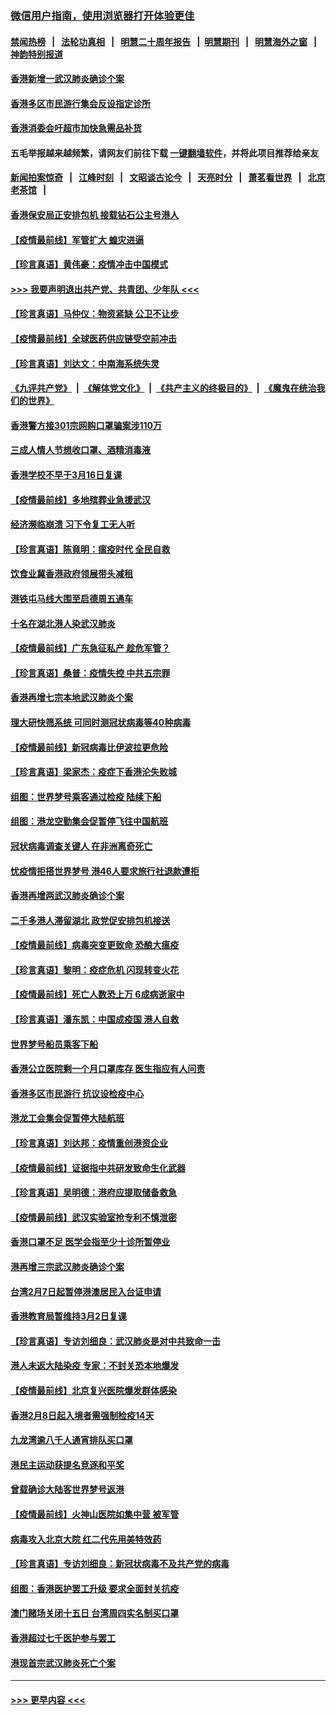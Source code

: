 ### [微信用户指南，使用浏览器打开体验更佳](https://github.com/gfw-breaker/banned-news1/blob/master/indexes/wechat-guide.md?t=0)
#### [禁闻热榜](热点新闻.md?t=0)  &nbsp;&nbsp;|&nbsp;&nbsp; [法轮功真相](https://github.com/gfw-breaker/truth/blob/master/README.md?t=0) &nbsp;&nbsp;|&nbsp;&nbsp; [明慧二十周年报告](https://github.com/gfw-breaker/mh-reports/blob/master/README.md?t=0) &nbsp;&nbsp;|&nbsp;&nbsp;[明慧期刊](https://github.com/gfw-breaker/mh-qikan) &nbsp;&nbsp;|&nbsp;&nbsp; [明慧海外之窗](https://github.com/gfw-breaker/mh-news/blob/master/README.md?t=0) &nbsp;&nbsp;|&nbsp;&nbsp; [神韵特别报道](https://github.com/gfw-breaker/mh-news/blob/master/shenyun.md?t=0)
#### [香港新增一武汉肺炎确诊个案](../pages/nsc415/n11874044.md?t=02171244) 
#### [香港多区市民游行集会反设指定诊所](../pages/nsc415/n11874017.md?t=02171244) 
#### [香港消委会吁超市加快急需品补货](../pages/nsc415/n11874003.md?t=02171244) 
#### 五毛举报越来越频繁，请网友们前往下载 [一键翻墙软件](https://github.com/gfw-breaker/ssr-accounts)，并将此项目推荐给亲友
#### [新闻拍案惊奇](https://github.com/gfw-breaker/banned-news1/blob/master/pages/link4.md) &nbsp;&nbsp;|&nbsp;&nbsp; [江峰时刻](https://github.com/gfw-breaker/banned-news1/blob/master/pages/link4.md) &nbsp;&nbsp;|&nbsp;&nbsp; [文昭谈古论今](https://github.com/gfw-breaker/banned-news1/blob/master/pages/link4.md) &nbsp;&nbsp;|&nbsp;&nbsp; [天亮时分](https://github.com/gfw-breaker/banned-news1/blob/master/pages/link4.md) &nbsp;&nbsp;|&nbsp;&nbsp; [萧茗看世界](https://github.com/gfw-breaker/banned-news1/blob/master/pages/link4.md) &nbsp;&nbsp;|&nbsp;&nbsp; [北京老茶馆](https://github.com/gfw-breaker/banned-news1/blob/master/pages/link4.md) &nbsp;&nbsp;|&nbsp;&nbsp; 
#### [香港保安局正安排包机 接载钻石公主号港人](../pages/nsc415/n11873932.md?t=02171244) 
#### [【疫情最前线】军管扩大 蝗灾进逼](../pages/nsc415/n11873780.md?t=02171244) 
#### [【珍言真语】黄伟豪：疫情冲击中国模式](../pages/nsc415/n11873482.md?t=02171244) 
#### [>>> 我要声明退出共产党、共青团、少年队 <<<](https://github.com/begood0513/goodnews/blob/master/quit/letter.md) 
#### [【珍言真语】马仲仪：物资紧缺 公卫不让步](../pages/nsc415/n11872315.md?t=02171244) 
#### [【疫情最前线】全球医药供应链受空前冲击](../pages/nsc415/n11869614.md?t=02171244) 
#### [【珍言真语】刘达文：中南海系统失灵](../pages/nsc415/n11869465.md?t=02171244) 
#### [《九评共产党》](https://github.com/begood0513/9ping.md/blob/master/README.md) &nbsp;|&nbsp; [《解体党文化》](../../../../jtdwh.md/blob/master/README.md)  &nbsp;|&nbsp; [《共产主义的终极目的》](../../../../gczydzjmd.md/blob/master/README.md) &nbsp;|&nbsp; [《魔鬼在统治我们的世界》](../../../../mgztzwmdsj.md/blob/master/README.md) 
#### [香港警方接301宗网购口罩骗案涉110万](../pages/nsc415/n11867572.md?t=02171244) 
#### [三成人情人节想收口罩、酒精消毒液](../pages/nsc415/n11867523.md?t=02171244) 
#### [香港学校不早于3月16日复课](../pages/nsc415/n11867498.md?t=02171244) 
#### [【疫情最前线】多地殡葬业急援武汉](../pages/nsc415/n11866914.md?t=02171244) 
#### [经济濒临崩溃 习下令复工无人听](../pages/nsc415/n11867269.md?t=02171244) 
#### [【珍言真语】陈竟明：瘟疫时代 全民自救](../pages/nsc415/n11866765.md?t=02171244) 
#### [饮食业冀香港政府领展带头减租](../pages/nsc415/n11864876.md?t=02171244) 
#### [港铁屯马线大围至启德周五通车](../pages/nsc415/n11864842.md?t=02171244) 
#### [十名在湖北港人染武汉肺炎](../pages/nsc415/n11864807.md?t=02171244) 
#### [【疫情最前线】广东急征私产 趁危军管？](../pages/nsc415/n11864205.md?t=02171244) 
#### [【珍言真语】桑普：疫情失控 中共五宗罪](../pages/nsc415/n11864157.md?t=02171244) 
#### [香港再增七宗本地武汉肺炎个案](../pages/nsc415/n11862405.md?t=02171244) 
#### [理大研快筛系统 可同时测冠状病毒等40种病毒](../pages/nsc415/n11862376.md?t=02171244) 
#### [【疫情最前线】新冠病毒比伊波拉更危险](../pages/nsc415/n11862199.md?t=02171244) 
#### [【珍言真语】梁家杰：疫症下香港沦失败城](../pages/nsc415/n11861588.md?t=02171244) 
#### [组图：世界梦号乘客通过检疫 陆续下船](../pages/nsc415/n11858302.md?t=02171244) 
#### [组图：港龙空勤集会促暂停飞往中国航班](../pages/nsc415/n11858190.md?t=02171244) 
#### [冠状病毒调查关键人 在非洲离奇死亡](../pages/nsc415/n11859798.md?t=02171244) 
#### [忧疫情拒搭世界梦号 港46人要求旅行社退款遭拒](../pages/nsc415/n11859849.md?t=02171244) 
#### [香港再增两武汉肺炎确诊个案](../pages/nsc415/n11859833.md?t=02171244) 
#### [二千多港人滞留湖北 政党促安排包机接送](../pages/nsc415/n11859831.md?t=02171244) 
#### [【疫情最前线】病毒突变更致命 恐酿大瘟疫](../pages/nsc415/n11859604.md?t=02171244) 
#### [【珍言真语】黎明：疫症危机 闪现转变火花](../pages/nsc415/n11859199.md?t=02171244) 
#### [【疫情最前线】死亡人数恐上万 6成病逝家中](../pages/nsc415/n11856687.md?t=02171244) 
#### [【珍言真语】潘东凯：中国成疫国 港人自救](../pages/nsc415/n11856962.md?t=02171244) 
#### [世界梦号船员乘客下船](../pages/nsc415/n11856883.md?t=02171244) 
#### [香港公立医院剩一个月口罩库存 医生指应有人问责](../pages/nsc415/n11856875.md?t=02171244) 
#### [香港多区市民游行 抗议设检疫中心](../pages/nsc415/n11856866.md?t=02171244) 
#### [港龙工会集会促暂停大陆航班](../pages/nsc415/n11856840.md?t=02171244) 
#### [【珍言真语】刘达邦：疫情重创港资企业](../pages/nsc415/n11854274.md?t=02171244) 
#### [【疫情最前线】证据指中共研发致命生化武器](../pages/nsc415/n11853087.md?t=02171244) 
#### [【珍言真语】吴明德：港府应提取储备救急](../pages/nsc415/n11852734.md?t=02171244) 
#### [【疫情最前线】武汉实验室抢专利不慎泄密](../pages/nsc415/n11850310.md?t=02171244) 
#### [香港口罩不足 医学会指至少十诊所暂停业](../pages/nsc415/n11850301.md?t=02171244) 
#### [港再增三宗武汉肺炎确诊个案](../pages/nsc415/n11850328.md?t=02171244) 
#### [台湾2月7日起暂停港澳居民入台证申请](../pages/nsc415/n11850304.md?t=02171244) 
#### [香港教育局暂维持3月2日复课](../pages/nsc415/n11850260.md?t=02171244) 
#### [【珍言真语】专访刘细良：武汉肺炎是对中共致命一击](../pages/nsc415/n11849934.md?t=02171244) 
#### [港人未返大陆染疫 专家：不封关恐本地爆发](../pages/nsc415/n11848021.md?t=02171244) 
#### [【疫情最前线】北京复兴医院爆发群体感染](../pages/nsc415/n11847626.md?t=02171244) 
#### [香港2月8日起入境者需强制检疫14天](../pages/nsc415/n11847658.md?t=02171244) 
#### [九龙湾逾八千人通宵排队买口罩](../pages/nsc415/n11847647.md?t=02171244) 
#### [港民主运动获提名竞逐和平奖](../pages/nsc415/n11847633.md?t=02171244) 
#### [曾载确诊大陆客世界梦号返港](../pages/nsc415/n11847608.md?t=02171244) 
#### [【疫情最前线】火神山医院如集中营 被军管](../pages/nsc415/n11847524.md?t=02171244) 
#### [病毒攻入北京大院 红二代先用美特效药](../pages/nsc415/n11847427.md?t=02171244) 
#### [【珍言真语】专访刘细良：新冠状病毒不及共产党的病毒](../pages/nsc415/n11847164.md?t=02171244) 
#### [组图：香港医护罢工升级 要求全面封关抗疫](../pages/nsc415/n11844107.md?t=02171244) 
#### [澳门赌场关闭十五日 台湾周四实名制买口罩](../pages/nsc415/n11845083.md?t=02171244) 
#### [香港超过七千医护参与罢工](../pages/nsc415/n11845051.md?t=02171244) 
#### [港现首宗武汉肺炎死亡个案](../pages/nsc415/n11844998.md?t=02171244) 

----
#### [ >>> 更早内容 <<< ](../indexes/nsc415-earlier.md)
